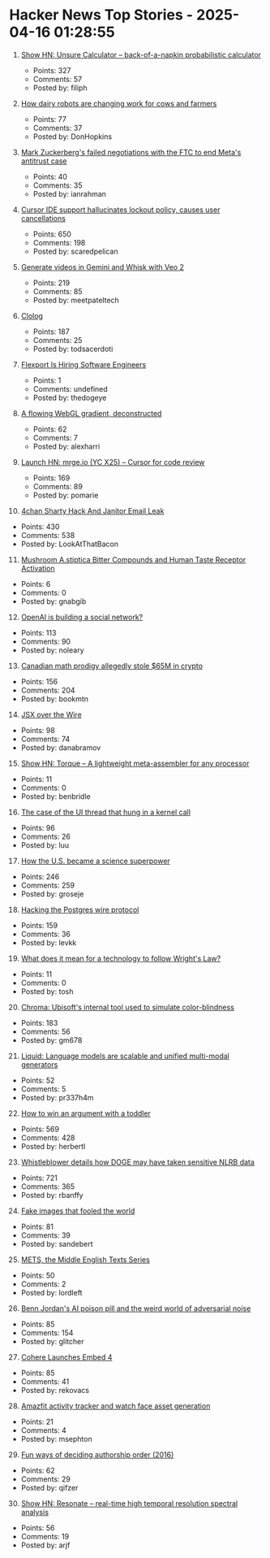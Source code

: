 # Hacker News Top Stories - 2025-04-16 01:28:55

1. [Show HN: Unsure Calculator – back-of-a-napkin probabilistic calculator](https://filiph.github.io/unsure/)
   - Points: 327
   - Comments: 57
   - Posted by: filiph

2. [How dairy robots are changing work for cows and farmers](https://spectrum.ieee.org/lely-dairy-robots)
   - Points: 77
   - Comments: 37
   - Posted by: DonHopkins

3. [Mark Zuckerberg's failed negotiations with the FTC to end Meta's antitrust case](https://www.wsj.com/us-news/law/mark-zuckerberg-meta-antitrust-ftc-negotiations-a53b3382)
   - Points: 40
   - Comments: 35
   - Posted by: ianrahman

4. [Cursor IDE support hallucinates lockout policy, causes user cancellations](https://old.reddit.com/r/cursor/comments/1jyy5am/psa_cursor_now_restricts_logins_to_a_single/)
   - Points: 650
   - Comments: 198
   - Posted by: scaredpelican

5. [Generate videos in Gemini and Whisk with Veo 2](https://blog.google/products/gemini/video-generation/)
   - Points: 219
   - Comments: 85
   - Posted by: meetpateltech

6. [Clolog](https://github.com/bobschrag/clolog)
   - Points: 187
   - Comments: 25
   - Posted by: todsacerdoti

7. [Flexport Is Hiring Software Engineers](https://flexport.com)
   - Points: 1
   - Comments: undefined
   - Posted by: thedogeye

8. [A flowing WebGL gradient, deconstructed](https://alexharri.com/blog/webgl-gradients)
   - Points: 62
   - Comments: 7
   - Posted by: alexharri

9. [Launch HN: mrge.io (YC X25) – Cursor for code review](undefined)
   - Points: 169
   - Comments: 89
   - Posted by: pomarie

10. [4chan Sharty Hack And Janitor Email Leak](https://knowyourmeme.com/memes/events/april-2025-4chan-sharty-hack-and-janitor-email-leak)
   - Points: 430
   - Comments: 538
   - Posted by: LookAtThatBacon

11. [Mushroom A.stiptica Bitter Compounds and Human Taste Receptor Activation](https://pubs.acs.org/doi/10.1021/acs.jafc.4c12651)
   - Points: 6
   - Comments: 0
   - Posted by: gnabgib

12. [OpenAI is building a social network?](https://www.theverge.com/openai/648130/openai-social-network-x-competitor)
   - Points: 113
   - Comments: 90
   - Posted by: noleary

13. [Canadian math prodigy allegedly stole $65M in crypto](https://www.theglobeandmail.com/business/economy/article-math-prodigy-cryptocurrency-enforcement-united-states/)
   - Points: 156
   - Comments: 204
   - Posted by: bookmtn

14. [JSX over the Wire](https://overreacted.io/jsx-over-the-wire/)
   - Points: 98
   - Comments: 74
   - Posted by: danabramov

15. [Show HN: Torque – A lightweight meta-assembler for any processor](https://benbridle.com/projects/torque.html)
   - Points: 11
   - Comments: 0
   - Posted by: benbridle

16. [The case of the UI thread that hung in a kernel call](https://devblogs.microsoft.com/oldnewthing/20250411-00/?p=111066)
   - Points: 96
   - Comments: 26
   - Posted by: luu

17. [How the U.S. became a science superpower](https://steveblank.com/2025/04/15/how-the-u-s-became-a-science-superpower/)
   - Points: 246
   - Comments: 259
   - Posted by: groseje

18. [Hacking the Postgres wire protocol](https://pgdog.dev/blog/hacking-postgres-wire-protocol)
   - Points: 159
   - Comments: 36
   - Posted by: levkk

19. [What does it mean for a technology to follow Wright's Law?](https://ourworldindata.org/learning-curve)
   - Points: 11
   - Comments: 0
   - Posted by: tosh

20. [Chroma: Ubisoft's internal tool used to simulate color-blindness](https://github.com/ubisoft/Chroma)
   - Points: 183
   - Comments: 56
   - Posted by: gm678

21. [Liquid: Language models are scalable and unified multi-modal generators](https://foundationvision.github.io/Liquid/)
   - Points: 52
   - Comments: 5
   - Posted by: pr337h4m

22. [How to win an argument with a toddler](https://seths.blog/2025/04/how-to-win-an-argument-with-a-toddler/)
   - Points: 569
   - Comments: 428
   - Posted by: herbertl

23. [Whistleblower details how DOGE may have taken sensitive NLRB data](https://www.npr.org/2025/04/15/nx-s1-5355896/doge-nlrb-elon-musk-spacex-security)
   - Points: 721
   - Comments: 365
   - Posted by: rbanffy

24. [Fake images that fooled the world](https://www.theguardian.com/artanddesign/2025/apr/12/28-fake-images-that-fooled-the-world)
   - Points: 81
   - Comments: 39
   - Posted by: sandebert

25. [METS, the Middle English Texts Series](https://metseditions.org)
   - Points: 50
   - Comments: 2
   - Posted by: lordleft

26. [Benn Jordan's AI poison pill and the weird world of adversarial noise](https://cdm.link/benn-jordan-ai-poison-pill/)
   - Points: 85
   - Comments: 154
   - Posted by: glitcher

27. [Cohere Launches Embed 4](https://cohere.com/blog/embed-4)
   - Points: 85
   - Comments: 41
   - Posted by: rekovacs

28. [Amazfit activity tracker and watch face asset generation](https://blog.gingerbeardman.com/2025/04/11/amazfit-activity-tracker-and-watch-face-asset-generation/)
   - Points: 21
   - Comments: 4
   - Posted by: msephton

29. [Fun ways of deciding authorship order (2016)](https://dynamicecology.wordpress.com/2016/09/21/fun-ways-of-deciding-authorship-order/)
   - Points: 62
   - Comments: 29
   - Posted by: qifzer

30. [Show HN: Resonate – real-time high temporal resolution spectral analysis](https://alexandrefrancois.org/Resonate/)
   - Points: 56
   - Comments: 19
   - Posted by: arjf

